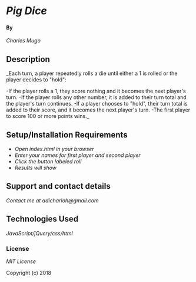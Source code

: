 # _Pig Dice_


#### By

_Charles Mugo_

## Description

_Each turn, a player repeatedly rolls a die until either a 1 is rolled or the player decides to "hold":

-If the player rolls a 1, they score nothing and it becomes the next player's turn.
-If the player rolls any other number, it is added to their turn total and the player's turn continues.
-If a player chooses to "hold", their turn total is added to their score, and it becomes the next player's turn.
-The first player to score 100 or more points wins._



## Setup/Installation Requirements

* _Open index.html in your browser_
* _Enter your names for first player and second player_
* _Click the button labeled roll_
* _Results will show_

## Support and contact details

_Contact me  at adicharloh@gmail.com_

## Technologies Used

_JavaScript/jQuery/css/html_

### License

*_MIT License_*

Copyright (c) 2018
